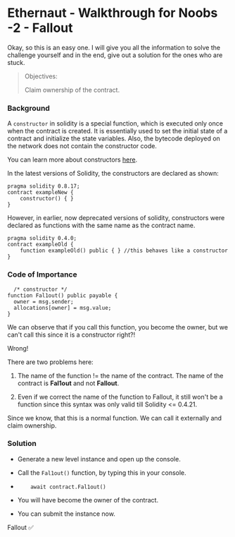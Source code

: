 # Ethernaut - Walkthrough for Noobs -2 - Fallout

Okay, so this is an easy one. I will give you all the information to solve the challenge yourself and in the end, give out a solution for the ones who are stuck.

> Objectives:
> 
> Claim ownership of the contract.

### Background

A `constructor` in solidity is a special function, which is executed only once when the contract is created. It is essentially used to set the initial state of a contract and initialize the state variables. Also, the bytecode deployed on the network does not contain the constructor code.

You can learn more about constructors [here](https://medium.com/coinmonks/solidity-tutorial-all-about-constructors-46a10610336).

In the latest versions of Solidity, the constructors are declared as shown:

```solidity
pragma solidity 0.8.17;
contract exampleNew {
    constructor() { }
}
```

However, in earlier, now deprecated versions of solidity, constructors were declared as functions with the same name as the contract name.

```solidity
pragma solidity 0.4.0;
contract exampleOld {
    function exampleOld() public { } //this behaves like a constructor
}
```

### Code of Importance

```solidity
  /* constructor */
function Fal1out() public payable {
  owner = msg.sender;
  allocations[owner] = msg.value;
}
```

We can observe that if you call this function, you become the owner, but we can't call this since it is a constructor right?!

Wrong!

There are two problems here:

1. The name of the function != the name of the contract. The name of the contract is **Fal1out** and not **Fallout**.
    
2. Even if we correct the name of the function to Fallout, it still won't be a function since this syntax was only valid till Solidity &lt;= 0.4.21.
    

Since we know, that this is a normal function. We can call it externally and claim ownership.

### Solution

* Generate a new level instance and open up the console.
    
* Call the `Fal1out()` function, by typing this in your console.
    
* ```solidity
      await contract.Fal1out()
    ```
    
* You will have become the owner of the contract.
    
* You can submit the instance now.
    

Fallout ✅